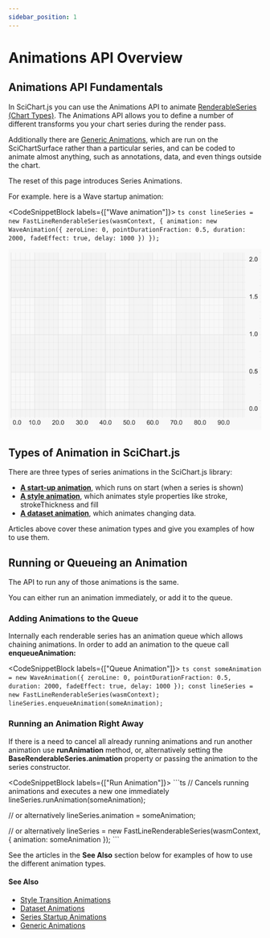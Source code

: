 ```yaml
---
sidebar_position: 1
---
```


# Animations API Overview

Animations API Fundamentals
---------------------------

In SciChart.js you can use the Animations API to animate [RenderableSeries (Chart Types)](/2d-charts/chart-types/renderable-series-api-overview). The Animations API allows you to define a number of different transforms you your chart series during the render pass.

Additionally there are [Generic Animations](/2d-charts/animations-api/generic-animations), which are run on the SciChartSurface rather than a particular series, and can be coded to animate almost anything, such as annotations, data, and even things outside the chart.

The reset of this page introduces Series Animations.

For example. here is a Wave startup animation:

<CodeSnippetBlock labels={["Wave animation"]}>
    ```ts
const lineSeries = new FastLineRenderableSeries(wasmContext, {
    animation: new WaveAnimation({
        zeroLine: 0,
        pointDurationFraction: 0.5,
        duration: 2000,
        fadeEffect: true,
        delay: 1000
    })
});
    ```
</CodeSnippetBlock>

![](img/1.gif)

Types of Animation in SciChart.js
---------------------------------

There are three types of series animations in the SciChart.js library:

*   **[A start-up animation](/2d-charts/animations-api/series-startup-animations)**, which runs on start (when a series is shown)
*   **[A style animation](/2d-charts/animations-api/style-transition-animations)**, which animates style properties like stroke, strokeThickness and fill
*   **[A dataset animation](/2d-charts/animations-api/dataset-animations)**, which animates changing data.

Articles above cover these animation types and give you examples of how to use them.

Running or Queueing an Animation
--------------------------------

The API to run any of those animations is the same.

You can either run an animation immediately, or add it to the queue.

### Adding Animations to the Queue

Internally each renderable series has an animation queue which allows chaining animations. In order to add an animation to the queue call **enqueueAnimation:**

<CodeSnippetBlock labels={["Queue Animation"]}>
    ```ts
const someAnimation = new WaveAnimation({
    zeroLine: 0,
    pointDurationFraction: 0.5,
    duration: 2000,
    fadeEffect: true,
    delay: 1000
});
const lineSeries = new FastLineRenderableSeries(wasmContext);
lineSeries.enqueueAnimation(someAnimation);
    ```
</CodeSnippetBlock>

### Running an Animation Right Away

If there is a need to cancel all already running animations and run another animation use **runAnimation** method, or, alternatively setting the **BaseRenderableSeries.animation** property or passing the animation to the series constructor.


<CodeSnippetBlock labels={["Run Animation"]}>
    ```ts
// Cancels running animations and executes a new one immediately
lineSeries.runAnimation(someAnimation);

// or alternatively
lineSeries.animation = someAnimation;

// or alternatively
lineSeries = new FastLineRenderableSeries(wasmContext, { animation: someAnimation });
    ```
</CodeSnippetBlock>


See the articles in the **See Also** section below for examples of how to use the different animation types.

#### See Also

* [Style Transition Animations](/2d-charts/animations-api/style-transition-animations)
* [Dataset Animations](/2d-charts/animations-api/dataset-animations)
* [Series Startup Animations](/2d-charts/animations-api/series-startup-animations)
* [Generic Animations](/2d-charts/animations-api/generic-animations)
